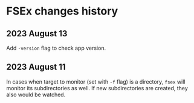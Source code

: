 # FSEx changes history

## 2023 August 13

Add `-version` flag to check app version.

## 2023 August 11

In cases when target to monitor (set with `-f` flag) is a directory,
`fsex` will monitor its subdirectories as well.
If new subdirectories are created, they also would be watched.